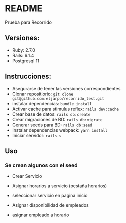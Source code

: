 # README

Prueba para Recorrido

## Versiones:

* Ruby: 2.7.0
* Rails: 6.1.4
* Postgresql 11
## Instrucciones:

* Asegurarse de tener las versiones correspondientes
* Clonar repositiorio: `git clone git@github.com:eljarpo/recorrido_test.git`
* instalar dependencias: `bundle install`
* Activar cache para stimulus reflex: `rails dev:cache`
* Crear base de datos: `rails db:create`
* Crear migraciones de BD: `rails db:migrate`
* Generar seeds para BD: `rails db:seed`
* Instalar dependencias webpack: `yarn install`
* Iniciar servidor: `rails s`


## Uso

### Se crean algunos con el seed
* Crear Servicio
* Asignar horarios a servicio (pestaña horarios)

* seleccionar servicio en pagina inicio
* Asignar disponibilidad de empleados
* asignar empleado a horario